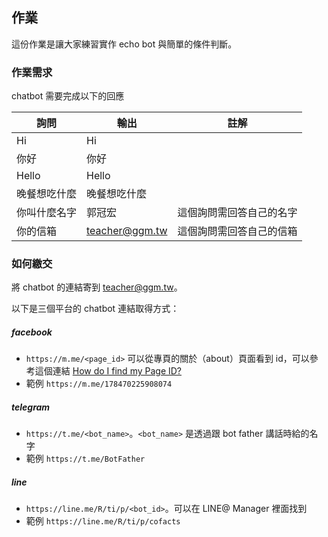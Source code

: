 ## 作業

這份作業是讓大家練習實作 echo bot 與簡單的條件判斷。

### 作業需求

chatbot 需要完成以下的回應

詢問 | 輸出 | 註解
---- | ---- | ----
Hi | Hi
你好 | 你好
Hello | Hello
晚餐想吃什麼 | 晚餐想吃什麼
你叫什麼名字 | 郭冠宏 | 這個詢問需回答自己的名字
你的信箱 | teacher@ggm.tw | 這個詢問需回答自己的信箱

### 如何繳交

將 chatbot 的連結寄到 teacher@ggm.tw。

以下是三個平台的 chatbot 連結取得方式：

##### facebook
  * `https://m.me/<page_id>`
可以從專頁的關於（about）頁面看到 id，可以參考這個連結 [How do I find my Page ID?](https://www.facebook.com/help/1503421039731588)
  * 範例 `https://m.me/178470225908074`
##### telegram
  * `https://t.me/<bot_name>`。`<bot_name>` 是透過跟 bot father 講話時給的名字
  * 範例 `https://t.me/BotFather`
##### line
  * `https://line.me/R/ti/p/<bot_id>`。可以在 LINE@ Manager 裡面找到
  * 範例 `https://line.me/R/ti/p/cofacts`
